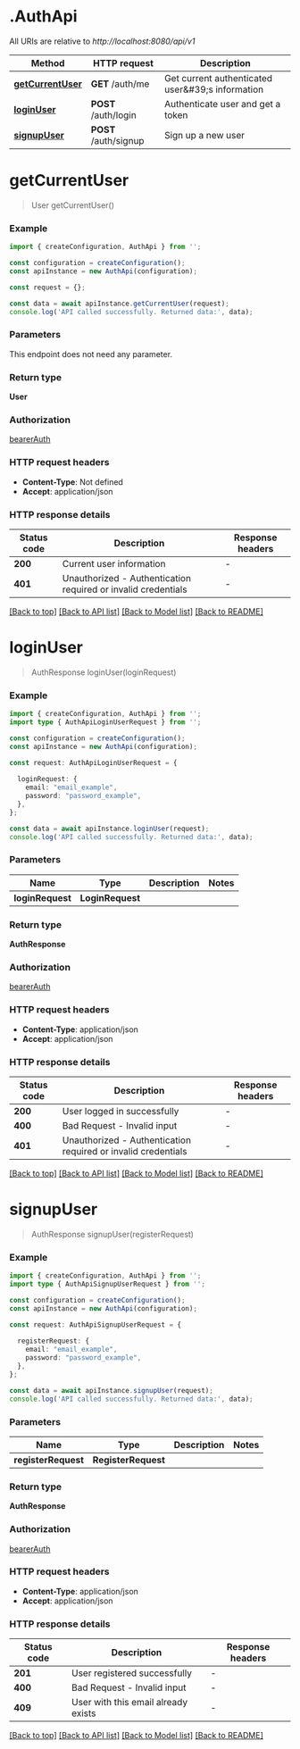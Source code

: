# .AuthApi

All URIs are relative to *http://localhost:8080/api/v1*

Method | HTTP request | Description
------------- | ------------- | -------------
[**getCurrentUser**](AuthApi.md#getCurrentUser) | **GET** /auth/me | Get current authenticated user\&#39;s information
[**loginUser**](AuthApi.md#loginUser) | **POST** /auth/login | Authenticate user and get a token
[**signupUser**](AuthApi.md#signupUser) | **POST** /auth/signup | Sign up a new user


# **getCurrentUser**
> User getCurrentUser()


### Example


```typescript
import { createConfiguration, AuthApi } from '';

const configuration = createConfiguration();
const apiInstance = new AuthApi(configuration);

const request = {};

const data = await apiInstance.getCurrentUser(request);
console.log('API called successfully. Returned data:', data);
```


### Parameters
This endpoint does not need any parameter.


### Return type

**User**

### Authorization

[bearerAuth](README.md#bearerAuth)

### HTTP request headers

 - **Content-Type**: Not defined
 - **Accept**: application/json


### HTTP response details
| Status code | Description | Response headers |
|-------------|-------------|------------------|
**200** | Current user information |  -  |
**401** | Unauthorized - Authentication required or invalid credentials |  -  |

[[Back to top]](#) [[Back to API list]](README.md#documentation-for-api-endpoints) [[Back to Model list]](README.md#documentation-for-models) [[Back to README]](README.md)

# **loginUser**
> AuthResponse loginUser(loginRequest)


### Example


```typescript
import { createConfiguration, AuthApi } from '';
import type { AuthApiLoginUserRequest } from '';

const configuration = createConfiguration();
const apiInstance = new AuthApi(configuration);

const request: AuthApiLoginUserRequest = {
  
  loginRequest: {
    email: "email_example",
    password: "password_example",
  },
};

const data = await apiInstance.loginUser(request);
console.log('API called successfully. Returned data:', data);
```


### Parameters

Name | Type | Description  | Notes
------------- | ------------- | ------------- | -------------
 **loginRequest** | **LoginRequest**|  |


### Return type

**AuthResponse**

### Authorization

[bearerAuth](README.md#bearerAuth)

### HTTP request headers

 - **Content-Type**: application/json
 - **Accept**: application/json


### HTTP response details
| Status code | Description | Response headers |
|-------------|-------------|------------------|
**200** | User logged in successfully |  -  |
**400** | Bad Request - Invalid input |  -  |
**401** | Unauthorized - Authentication required or invalid credentials |  -  |

[[Back to top]](#) [[Back to API list]](README.md#documentation-for-api-endpoints) [[Back to Model list]](README.md#documentation-for-models) [[Back to README]](README.md)

# **signupUser**
> AuthResponse signupUser(registerRequest)


### Example


```typescript
import { createConfiguration, AuthApi } from '';
import type { AuthApiSignupUserRequest } from '';

const configuration = createConfiguration();
const apiInstance = new AuthApi(configuration);

const request: AuthApiSignupUserRequest = {
  
  registerRequest: {
    email: "email_example",
    password: "password_example",
  },
};

const data = await apiInstance.signupUser(request);
console.log('API called successfully. Returned data:', data);
```


### Parameters

Name | Type | Description  | Notes
------------- | ------------- | ------------- | -------------
 **registerRequest** | **RegisterRequest**|  |


### Return type

**AuthResponse**

### Authorization

[bearerAuth](README.md#bearerAuth)

### HTTP request headers

 - **Content-Type**: application/json
 - **Accept**: application/json


### HTTP response details
| Status code | Description | Response headers |
|-------------|-------------|------------------|
**201** | User registered successfully |  -  |
**400** | Bad Request - Invalid input |  -  |
**409** | User with this email already exists |  -  |

[[Back to top]](#) [[Back to API list]](README.md#documentation-for-api-endpoints) [[Back to Model list]](README.md#documentation-for-models) [[Back to README]](README.md)


